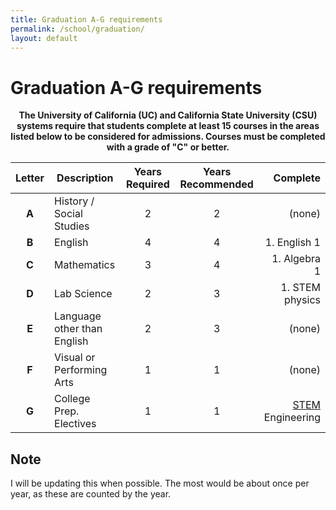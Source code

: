 ```yaml
---
title: Graduation A-G requirements
permalink: /school/graduation/
layout: default
---
```

# Graduation A-G requirements

<p align="center"><b>The University of California (UC) and California State University (CSU) systems require that students complete at least 15 courses in the areas listed below to be considered for admissions.  Courses must be completed with a grade of "C" or better. </b></p>

| Letter  | Description | Years Required | Years Recommended | Complete |
|:-------:| ----------- |:--------------:|:--------------:|-------:|
|**A**| History / Social Studies | 2 | 2 | (none) |
|**B**| English | 4 | 4 | 1. English 1 |
|**C**| Mathematics | 3 | 4 |1. Algebra 1 |
|**D**| Lab Science | 2 | 3 | 1. STEM physics |
|**E**| Language other than English | 2 | 3 | (none) |
|**F**| Visual or Performing Arts | 1 | 1 | (none) |
|**G**| College Prep. Electives | 1 | 1 | [STEM](https://stemmarin.nusd.org/) Engineering |

## Note
I will be updating this when possible.  The most would be about once per year, as these are counted by the year.
